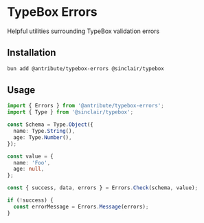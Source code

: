 # TypeBox Errors

Helpful utilities surrounding TypeBox validation errors

## Installation

```bash
bun add @antribute/typebox-errors @sinclair/typebox
```

## Usage

```typescript
import { Errors } from '@antribute/typebox-errors';
import { Type } from '@sinclair/typebox';

const Schema = Type.Object({
  name: Type.String(),
  age: Type.Number(),
});

const value = {
  name: 'Foo',
  age: null,
};

const { success, data, errors } = Errors.Check(schema, value);

if (!success) {
  const errorMessage = Errors.Message(errors);
}
```
